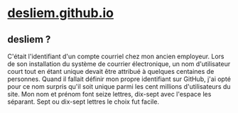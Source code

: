 # [desliem.github.io](https://desliem.github.io)

## desliem ?

C'était l'identifiant d'un compte courriel chez mon ancien employeur. Lors de son installation du système de courrier électronique, un nom d'utilisateur court tout en étant unique devait être attribué à quelques centaines de personnes. Quand il fallait définir mon propre identifiant sur GitHub, j'ai opté pour ce nom surpris qu'il soit unique parmi les cent millions d'utilisateurs du site. Mon nom et prénom font seize lettres, dix-sept avec l'espace les séparant. Sept ou dix-sept lettres le choix fut facile.

